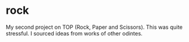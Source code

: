 # rock
My second project on TOP (Rock, Paper and Scissors). This was quite stressful. I sourced ideas from works of other odintes.
